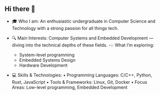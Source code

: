 ## Hi there 👋

-  🎓 Who I am:
An enthusiastic undergraduate in Computer Science and Technology with a strong passion for all things tech.
- 🔍 Main Interests:
Computer Systems and Embedded Development — diving into the technical depths of these fields.
-💡 What I’m exploring:
	- System-level programming
	- Embedded Systems Design
  	- Hardware Development

- 💻 Skills & Technologies:
	•	Programming Languages: C/C++, Python, Rust, JavaScript
	•	Tools & Frameworks: Linux, Git, Docker
	•	Focus Areas: Low-level programming, Embedded Development

